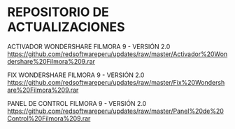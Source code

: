 # REPOSITORIO DE ACTUALIZACIONES
ACTIVADOR WONDERSHARE FILMORA 9 - VERSIÓN 2.0
https://github.com/redsoftwareperu/updates/raw/master/Activador%20Wondershare%20Filmora%209.rar

FIX WONDERSHARE FILMORA 9 - VERSIÓN 2.0
https://github.com/redsoftwareperu/updates/raw/master/Fix%20Wondershare%20Filmora%209.rar

PANEL DE CONTROL FILMORA 9 - VERSIÓN 2.0
https://github.com/redsoftwareperu/updates/raw/master/Panel%20de%20Control%20Filmora%209.rar
